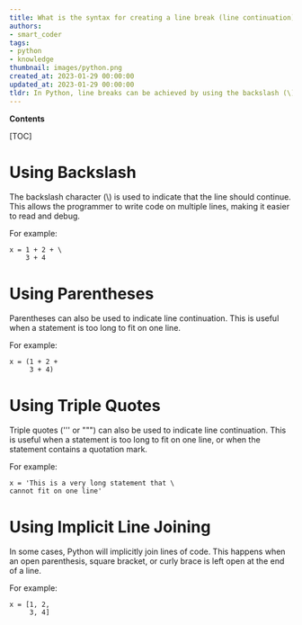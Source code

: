 ```yaml
---
title: What is the syntax for creating a line break (line continuation) in python?
authors:
- smart_coder
tags:
- python
- knowledge
thumbnail: images/python.png
created_at: 2023-01-29 00:00:00
updated_at: 2023-01-29 00:00:00
tldr: In Python, line breaks can be achieved by using the backslash (\) character at the end of a line.
---
```


**Contents**

[TOC]

# Using Backslash

The backslash character (\\) is used to indicate that the line should continue. This allows the programmer to write code on multiple lines, making it easier to read and debug.

For example:

```
x = 1 + 2 + \
    3 + 4
```

# Using Parentheses

Parentheses can also be used to indicate line continuation. This is useful when a statement is too long to fit on one line.

For example:

```
x = (1 + 2 +
     3 + 4)
```

# Using Triple Quotes

Triple quotes (''' or """) can also be used to indicate line continuation. This is useful when a statement is too long to fit on one line, or when the statement contains a quotation mark.

For example:

```
x = 'This is a very long statement that \
cannot fit on one line'
```

# Using Implicit Line Joining

In some cases, Python will implicitly join lines of code. This happens when an open parenthesis, square bracket, or curly brace is left open at the end of a line.

For example:

```
x = [1, 2,
     3, 4]
```
